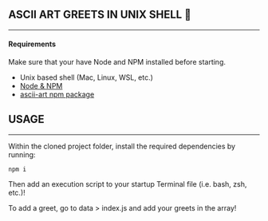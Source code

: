 ## ASCII ART GREETS IN UNIX SHELL :star_struck:
------------------------------

#### Requirements

Make sure that your have Node and NPM installed before starting.

* Unix based shell (Mac, Linux, WSL, etc.)
* [Node & NPM](https://docs.npmjs.com/downloading-and-installing-node-js-and-npm)
* [ascii-art npm package](https://npm.io/package/ascii-art)


## USAGE
-----

Within the cloned project folder, install the required dependencies by running:

    npm i

Then add an execution script to your startup Terminal file (i.e. bash, zsh, etc.)! 

To add a greet, go to data > index.js and add your greets in the array!